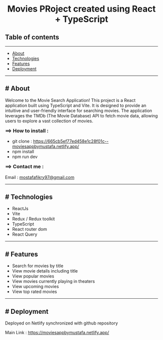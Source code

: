 <!DOCTYPE html>
<html>
  <head> </head>
  <body>
    <h1 style="text-align: center">
      Movies PRoject created using React + TypeScript 
    </h1>
    <h2>Table of contents</h2>
    <hr />
    <ul id="table-contents">
      <li><a href="#About">About</a></li>
      <li><a href="#Technologies">Technologies</a></li>
      <li><a href="#Features">Features</a></li>
      <li><a href="#Deployment">Deployment</a></li>
    </ul>
    <hr />
    <section id="About">
      <h2># About</h2>
      <p>
        Welcome to the Movie Search Application! This project is a React application built using TypeScript and Vite. It is designed to provide an intuitive and user-friendly interface for searching movies. The application leverages the TMDb (The Movie Database) API to fetch movie data, allowing users to explore a vast collection of movies.
      </p>
      <h3 style="margin-top: 4px">==> How to install :</h3>
      <ul>
        <li>
          git clone :
          <a href="https://665cb5ef77ed458e1c28f01c--moviesappbymustafa.netlify.app/"
            >https://665cb5ef77ed458e1c28f01c--moviesappbymustafa.netlify.app/</a
          >
        </li>
        <li>npm install</li>
        <li>npm run dev</li>
      </ul>
      <h3 style="margin-top: 4px">==> Contact me :</h3>
      <p>
        Email :
        <a href="mailto:mostafafikry97@gmail.com">mostafafikry97@gmail.com</a>
      </p>
    </section>
    <hr />
    <section id="Technologies">
      <h2># Technologies</h2>
      <ul>
        <li>ReactJs</li>
        <li>Vite</li>
        <li>Redux / Redux toolkit</li>
        <li>TypeScript</li>
        <li>React router dom</li>
        <li>React Query</li>
      </ul>
    </section>
     <hr />
    <section id="Features">
      <h2># Features</h2>
      <ul>
        <li>Search for movies by title</li>
        <li>View movie details including title</li>
        <li>View popular movies</li>
        <li>View movies currently playing in theaters</li>
        <li>View upcoming movies</li>
        <li>View top rated movies</li>
      </ul>
    </section>
    <hr />
  <section id="Deployment">
      <h2># Deployment</h2>
      <p>
        Deployed on Netlify synchronized with github repository
      </p>
      <p>
        Main Link :
        <a href="https://moviesappbymustafa.netlify.app/"
          >https://moviesappbymustafa.netlify.app/</a
        >
      </p>
    </section>
  </body>
</html>
